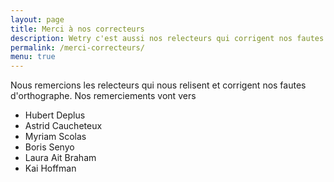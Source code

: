 ```yaml
---
layout: page
title: Merci à nos correcteurs
description: Wetry c'est aussi nos relecteurs qui corrigent nos fautes d'orthographe 
permalink: /merci-correcteurs/
menu: true
---
```


Nous remercions les relecteurs qui nous relisent et corrigent nos fautes d'orthographe.
Nos remerciements vont vers

* Hubert Deplus
* Astrid Caucheteux
* Myriam Scolas
* Boris Senyo
* Laura Ait Braham
* Kai Hoffman
